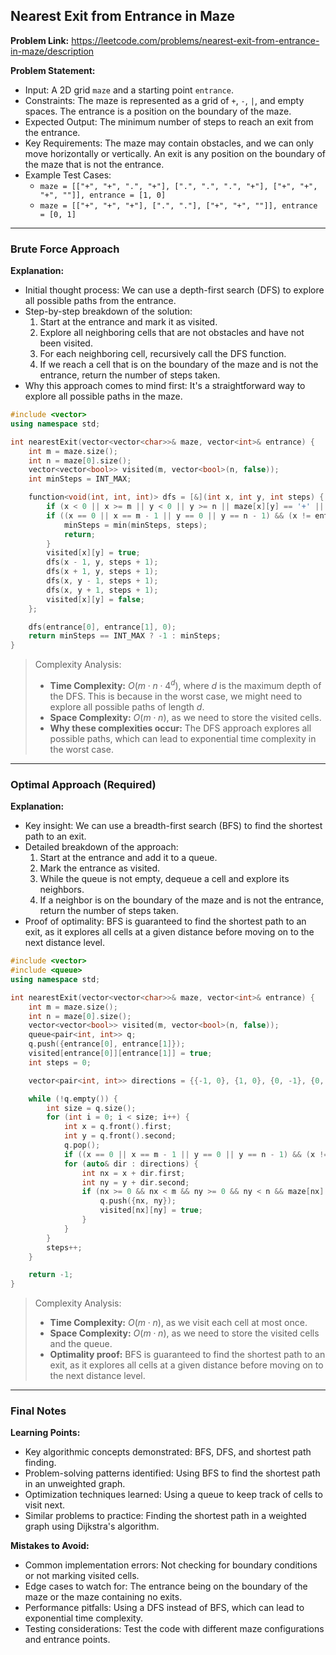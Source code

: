 ## Nearest Exit from Entrance in Maze
**Problem Link:** https://leetcode.com/problems/nearest-exit-from-entrance-in-maze/description

**Problem Statement:**
- Input: A 2D grid `maze` and a starting point `entrance`.
- Constraints: The maze is represented as a grid of `+`, `-`, `|`, and empty spaces. The entrance is a position on the boundary of the maze.
- Expected Output: The minimum number of steps to reach an exit from the entrance.
- Key Requirements: The maze may contain obstacles, and we can only move horizontally or vertically. An exit is any position on the boundary of the maze that is not the entrance.
- Example Test Cases:
  - `maze = [["+", "+", ".", "+"], [".", ".", ".", "+"], ["+", "+", "+", ""]], entrance = [1, 0]`
  - `maze = [["+", "+", "+"], [".", "."], ["+", "+", ""]], entrance = [0, 1]`

---

### Brute Force Approach
**Explanation:**
- Initial thought process: We can use a depth-first search (DFS) to explore all possible paths from the entrance.
- Step-by-step breakdown of the solution:
  1. Start at the entrance and mark it as visited.
  2. Explore all neighboring cells that are not obstacles and have not been visited.
  3. For each neighboring cell, recursively call the DFS function.
  4. If we reach a cell that is on the boundary of the maze and is not the entrance, return the number of steps taken.
- Why this approach comes to mind first: It's a straightforward way to explore all possible paths in the maze.

```cpp
#include <vector>
using namespace std;

int nearestExit(vector<vector<char>>& maze, vector<int>& entrance) {
    int m = maze.size();
    int n = maze[0].size();
    vector<vector<bool>> visited(m, vector<bool>(n, false));
    int minSteps = INT_MAX;

    function<void(int, int, int)> dfs = [&](int x, int y, int steps) {
        if (x < 0 || x >= m || y < 0 || y >= n || maze[x][y] == '+' || visited[x][y]) return;
        if ((x == 0 || x == m - 1 || y == 0 || y == n - 1) && (x != entrance[0] || y != entrance[1])) {
            minSteps = min(minSteps, steps);
            return;
        }
        visited[x][y] = true;
        dfs(x - 1, y, steps + 1);
        dfs(x + 1, y, steps + 1);
        dfs(x, y - 1, steps + 1);
        dfs(x, y + 1, steps + 1);
        visited[x][y] = false;
    };

    dfs(entrance[0], entrance[1], 0);
    return minSteps == INT_MAX ? -1 : minSteps;
}
```

> Complexity Analysis:
> - **Time Complexity:** $O(m \cdot n \cdot 4^d)$, where $d$ is the maximum depth of the DFS. This is because in the worst case, we might need to explore all possible paths of length $d$.
> - **Space Complexity:** $O(m \cdot n)$, as we need to store the visited cells.
> - **Why these complexities occur:** The DFS approach explores all possible paths, which can lead to exponential time complexity in the worst case.

---

### Optimal Approach (Required)
**Explanation:**
- Key insight: We can use a breadth-first search (BFS) to find the shortest path to an exit.
- Detailed breakdown of the approach:
  1. Start at the entrance and add it to a queue.
  2. Mark the entrance as visited.
  3. While the queue is not empty, dequeue a cell and explore its neighbors.
  4. If a neighbor is on the boundary of the maze and is not the entrance, return the number of steps taken.
- Proof of optimality: BFS is guaranteed to find the shortest path to an exit, as it explores all cells at a given distance before moving on to the next distance level.

```cpp
#include <vector>
#include <queue>
using namespace std;

int nearestExit(vector<vector<char>>& maze, vector<int>& entrance) {
    int m = maze.size();
    int n = maze[0].size();
    vector<vector<bool>> visited(m, vector<bool>(n, false));
    queue<pair<int, int>> q;
    q.push({entrance[0], entrance[1]});
    visited[entrance[0]][entrance[1]] = true;
    int steps = 0;

    vector<pair<int, int>> directions = {{-1, 0}, {1, 0}, {0, -1}, {0, 1}};

    while (!q.empty()) {
        int size = q.size();
        for (int i = 0; i < size; i++) {
            int x = q.front().first;
            int y = q.front().second;
            q.pop();
            if ((x == 0 || x == m - 1 || y == 0 || y == n - 1) && (x != entrance[0] || y != entrance[1])) return steps;
            for (auto& dir : directions) {
                int nx = x + dir.first;
                int ny = y + dir.second;
                if (nx >= 0 && nx < m && ny >= 0 && ny < n && maze[nx][ny] != '+' && !visited[nx][ny]) {
                    q.push({nx, ny});
                    visited[nx][ny] = true;
                }
            }
        }
        steps++;
    }

    return -1;
}
```

> Complexity Analysis:
> - **Time Complexity:** $O(m \cdot n)$, as we visit each cell at most once.
> - **Space Complexity:** $O(m \cdot n)$, as we need to store the visited cells and the queue.
> - **Optimality proof:** BFS is guaranteed to find the shortest path to an exit, as it explores all cells at a given distance before moving on to the next distance level.

---

### Final Notes

**Learning Points:**
- Key algorithmic concepts demonstrated: BFS, DFS, and shortest path finding.
- Problem-solving patterns identified: Using BFS to find the shortest path in an unweighted graph.
- Optimization techniques learned: Using a queue to keep track of cells to visit next.
- Similar problems to practice: Finding the shortest path in a weighted graph using Dijkstra's algorithm.

**Mistakes to Avoid:**
- Common implementation errors: Not checking for boundary conditions or not marking visited cells.
- Edge cases to watch for: The entrance being on the boundary of the maze or the maze containing no exits.
- Performance pitfalls: Using a DFS instead of BFS, which can lead to exponential time complexity.
- Testing considerations: Test the code with different maze configurations and entrance points.
